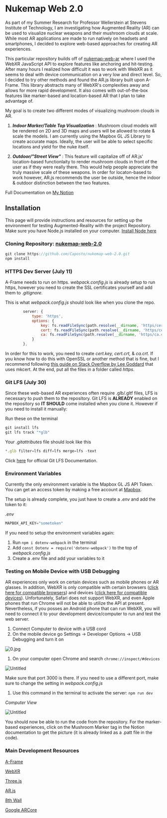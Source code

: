 # Nukemap Web 2.0

As part of my Summer Research for Professor Wellerstein at Stevens Institute of Technology, I am investigating how Augmented Reality (AR) can be used to visualize nuclear weapons and their mushroom clouds at scale. While most AR applications are made to run natively on headsets and smartphones, I decided to explore web-based approaches for creating AR experiences.

This particular repository builds off of [nukemap-web-ar](https://github.com/Caposto/nukemap-web-ar) where I used the WebXR JavaScript API to explore features like anchoring and hit-testing. After many hours I realized how difficult it was to work with WebXR as it seems to deal with device communication on a very low and direct level. So, I decided to try other methods and found the AR.js library built upon A-Frame. This library abstracts many of WebXR's complexities away and allows for more rapid development. It also comes with out-of-the-box features like marker-based and location-based AR that I plan to take advantage of.

My goal is to create two different modes of visualizing mushroom clouds in AR.

1. ***Indoor Marker/Table Top Visualization*** : Mushroom cloud models will be rendered on 2D and 3D maps and users will be allowed to rotate & scale the models. I am currently using the Mapbox GL JS Library to create accurate maps. Ideally, the user will be able to select specific locations and yield for the nuke itself.

2. ***Outdoor/"Street View"*** : This feature will capitalize off of AR.js' location-based functionlaity to render mushroom clouds in front of the user as if they were really there. This would help people appreciate the truly massive scale of these weapons. In order for locaton-based to work however, AR.js recommends the user be outside, hence the indoor & outdoor distinction between the two features.

Full Documentation on [My Notion](https://www.notion.so/NUKEMAP-AR-ca1ff0db5521413f88855b38fbb2462b)

## Installation

This page will provide instructions and resources for setting up the environment for testing Augmented-Reality with the project Repository. Make sure you have Node.js installed on your computer. [Install Node here](https://nodejs.org/en/download/)

### Cloning Repository: [nukemap-web-2.0](https://github.com/Caposto/nukemap-web-2.0)

```jsx
git clone https://github.com/Caposto/nukemap-web-2.0.git
npm install
```

### HTTPS Dev Server (July 11)

A-Frame needs to run on https. *webpack.config.js* is already setup to run https, however you need to create the SSL certificates yourself and add them to .*gitignore.*

This is what *webpack.config.js* should look like when you clone the repo.

```jsx
		server: {
            type: 'https',
            options: {
                key: fs.readFileSync(path.resolve(__dirname, 'https/cert.key')),
                cert: fs.readFileSync(path.resolve(__dirname, 'https/cert.crt')),
                ca: fs.readFileSync(path.resolve(__dirname, 'https/ca.crt'))
            }
        },
```

In order for this to work, you need to create *cert.key, cert.crt,* & *ca.crt.* If you know how to do this with OpenSSL or another method that is fine, but I recommend following [this guide on Stack Overflow by Lee Goddard](https://stackoverflow.com/questions/26663404/webpack-dev-server-running-on-https-web-sockets-secure) that uses mkcert. At the end, put all the files in a folder called *https*.

### Git LFS (July 30)

Since these web-based AR experiences often require .glb/.gltf files, LFS is necessary to push them to the repository. Git LFS is **ALREADY** enabled on the repository so **IT SHOULD** come installed when you clone it. However if you need to install it manually:

Run these on the terminal

```jsx
git install lfs
git lfs track "*glb"
```

Your *.gitattributes* file should look like this

```jsx
*.glb filter=lfs diff=lfs merge=lfs -text
```

Click [here](https://git-lfs.github.com/) for official Git LFS Documentation.

### Environment Variables

Currently the only environment variable is the Mapbox GL JS API Token. You can get an access token by making a free account at [Mapbox](https://www.mapbox.com/).

The setup is already complete, you just have to create a *.env* and add the token to it:

*.env*

```jsx
MAPBOX_API_KEY="sometoken"
```

If you need to setup the environment variables again:

1. Run `npm i dotenv-webpack` in the terminal
2. Add `const Dotenv = require('dotenv-webpack')` to the top of *webpack.config.js*
3. Create a .env file and add your variables to it

### Testing on Mobile Device with USB Debugging

AR experiences only work on certain devices such as mobile phones or AR glasses. In addition, WebXR is only compatible with certain browsers ([click here for compatible browsers](https://developer.mozilla.org/en-US/docs/Web/API/WebXR_Device_API#browser_compatibility)) and devices ([click here for compatible devices](https://developers.google.com/ar/devices)). Unfortunately, Safari does not support WebXR, and even Apple phones that run Chrome will not be able to utilize the API at present. Nevertheless, if you posses an Android phone that can run WebXR, you will need to connect it to your development device/computer to run and test the web server. 

1. Connect Computer to device with a USB cord
2. On the mobile device go Settings → Developer Options → USB Debugging and turn it on

![0.jpg](readme_images/developer_options.jpg)

1. On your computer open Chrome and search `chrome://inspect/#devices` 

![Untitled](readme_images/port_forwarding.png)

Make sure that port 3000 is there. If you need to use a different port, make sure to change the setting in *webpack.config.js*

1. Use this command in the terminal to activate the server: `npm run dev`

*Computer View*

![Untitled](readme_images/homepage_computer.png)

You should now be able to run the code from the repository. For the marker-based experiences, click on the Mushroom Marker tag in the Notion documentation to get the picture (it is already linked as a .patt file in the code).

### Main Development Resources

[A-Frame](https://aframe.io/)

[WebXR](https://developer.mozilla.org/en-US/docs/Web/API/WebXR_Device_API)

[Three.js](https://threejs.org/)

[AR.js](https://ar-js-org.github.io/AR.js-Docs/)

[8th Wall](https://www.8thwall.com/)

[Google ARCore](https://developers.google.com/ar)


